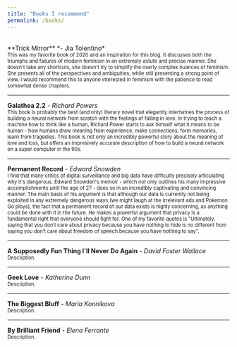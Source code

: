```yaml
---
title: "Books I recommend"
permalink: /books/
---
```

<br>
**Trick Mirror**
*- Jia Tolentino*
<br><span style="font-size: 0.8em;">This was my favorite book of 2020 and an inspiration for this blog. It discusses both the triumphs and failures of modern feminism in an extremely astute and precise manner. She doesn't take any shortcuts, she doesn't try to simplify the overly complex nuances of feminism. She presents all of the perspectives and ambiguities, while still presenting a strong point of view. I would recommend this to anyone interested in feminism with the patience to read somewhat dense chapters. </span> 

---

**Galathea 2.2**
*- Richard Powers*
<br><span style="font-size: 0.8em;">This book is probably the best (and only) literary novel that elegantly intertwines the process of building a neural network from scratch with the feelings of falling in love. In trying to teach a machine how to think like a human, Richard Power starts to ask himself what it means to be human - how humans draw meaning from experience, make connections, form memories, learn from tragedies. This book is not only an incredibly powerful story about the meaning of love and loss, but offers an impresively accurate description of how to build a neural network on a super computer in the 90s. </span> 

---

**Permanent Record**
*- Edward Snowden*
<br><span style="font-size: 0.8em;">I find that many critics of digital surveillance and big data have difficulty precisely articulating why it's dangerous. Edward Snowden's memoir - which not only outlines his many impressive accomplishments until the age of 27 - does so in an incredibly captivating and convincing manner. The main basis of his argument is that although our data is currently not being exploited in any extremely dangerous ways (we might laugh at the irrelevant ads and Pokemon Go ploys), the fact that a permanent record of our data exists is highly concerning, as anything could be done with it in the future. He makes a powerful argument that privacy is a fundamental right that everyone should fight for. One of my favorite quotes is "Ultimately, saying that you don’t care about privacy because you have nothing to hide is no different from saying you don’t care about freedom of speech because you have nothing to say". </span> 

---

**A Supposedly Fun Thing I'll Never Do Again**
*- David Foster Wallace*
<br><span style="font-size: 0.8em;">Description.</span> 

---

**Geek Love**
*- Katherine Dunn*
<br><span style="font-size: 0.8em;">Description.</span> 

---

**The Biggest Bluff**
*- Maria Konnikova*
<br><span style="font-size: 0.8em;">Description.</span> 

---

**By Brilliant Friend**
*- Elena Ferrante*
<br><span style="font-size: 0.8em;">Description.</span> 